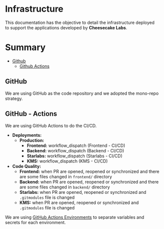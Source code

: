 # Infrastructure

This documentation has the objective to detail the infrastructure deployed to support the applications developed by **Cheesecake Labs**.

# Summary

- [Github](#github)
  - [Github Actions](#github---actions)

## GitHub

We are using GitHub as the code repository and we adopted the mono-repo strategy.

## GitHub - Actions

We are using GitHub Actions to do the CI/CD.

- **Deployments:**
  - **Production:**
    - **Frontend:** workflow_dispatch (Frontend - CI/CD)
    - **Backend:** workflow_dispatch (Backend - CI/CD)
    - **Starlabs:** workflow_dispatch (Starlabs - CI/CD)
    - **KMS:** workflow_dispatch (KMS - CI/CD)
- **Code Quality:**
  - **Frontend:** when PR are opened, reopened or synchronized and there are some files changed in `frontend/` directory
  - **Backend:** when PR are opened, reopened or synchronized and there are some files changed in `backend/` directory
  - **Starlabs:** when PR are opened, reopened or synchronized and `.gitmodules` file is changed
  - **KMS:** when PR are opened, reopened or synchronized and `.gitmodules` file is changed

We are using [GitHub Actions Environments](https://docs.github.com/en/actions/deployment/targeting-different-environments/using-environments-for-deployment) to separate variables and secrets for each environment.
